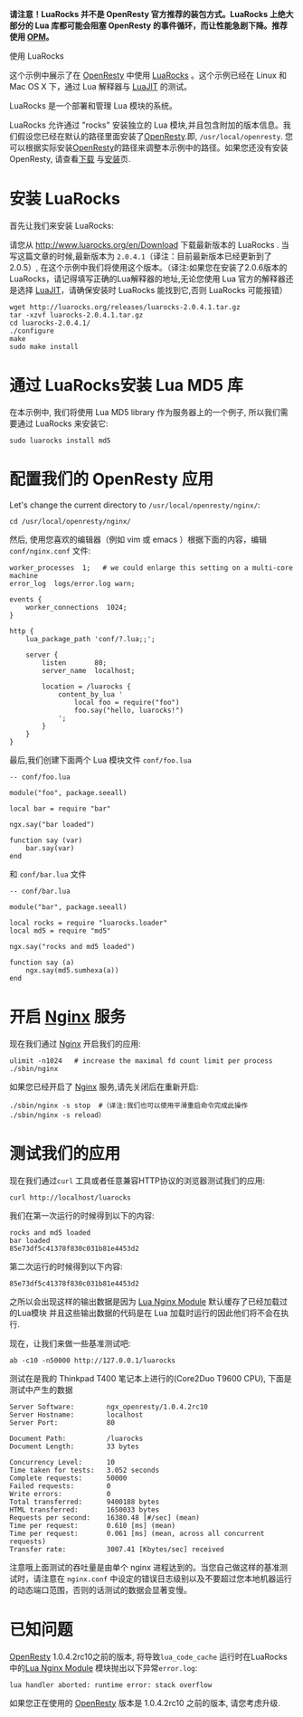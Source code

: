 <!---
    @title         Using LuaRocks
    @creator       Yichun Zhang
    @created       2011-08-07 02:32 GMT
    @modifier      Yichun Zhang
    @modifier_link yichun-zhang
    @modified      2011-11-08 04:31 GMT
    @changes       44
--->

**请注意！LuaRocks 并不是 OpenResty 官方推荐的装包方式。LuaRocks 上绝大部分的 Lua 库都可能会阻塞 OpenResty 的事件循环，而让性能急剧下降。推荐使用 [OPM](https://opm.openresty.org)。**

使用 LuaRocks

这个示例中展示了在 [OpenResty](openresty.html) 中使用 [LuaRocks](http://www.luarocks.org/) 。这个示例已经在
Linux 和 Mac OS X 下，通过 Lua 解释器与 [LuaJIT](luajit.html) 的测试。

LuaRocks 是一个部署和管理 Lua 模块的系统。

 LuaRocks 允许通过 "rocks" 安装独立的 Lua 模块,并且包含附加的版本信息。我们假设您已经在默认的路径里面安装了[OpenResty](openresty.html).即, `/usr/local/openresty`. 您可以根据实际安装[OpenResty](openresty.html)的路径来调整本示例中的路径。如果您还没有安装 OpenResty, 请查看[下载](download.html) 与[安装](installation.html)页.


#  安装 LuaRocks
首先让我们来安装 LuaRocks:

请您从 http://www.luarocks.org/en/Download 下载最新版本的 LuaRocks
. 当写这篇文章的时候,最新版本为 `2.0.4.1`（译注：目前最新版本已经更新到了2.0.5）,
在这个示例中我们将使用这个版本。（译注:如果您在安装了2.0.6版本的
LuaRocks，请记得填写正确的Lua解释器的地址,无论您使用 Lua
官方的解释器还是选择 [LuaJIT](luajit.html)，请确保安装时 LuaRocks
能找到它,否则 LuaRocks 可能报错）

```
wget http://luarocks.org/releases/luarocks-2.0.4.1.tar.gz
tar -xzvf luarocks-2.0.4.1.tar.gz
cd luarocks-2.0.4.1/
./configure
make
sudo make install
```


#  通过 LuaRocks安装 Lua MD5 库
在本示例中, 我们将使用 Lua MD5 library 作为服务器上的一个例子,
所以我们需要通过 LuaRocks 来安装它:

```
sudo luarocks install md5
```


#  配置我们的 OpenResty 应用
Let's change the current directory to `/usr/local/openresty/nginx/`:

```
cd /usr/local/openresty/nginx/
```

然后, 使用您喜欢的编辑器（例如 vim 或 emacs ）根据下面的内容，编辑
`conf/nginx.conf`  文件:

```
worker_processes  1;   # we could enlarge this setting on a multi-core machine
error_log  logs/error.log warn;

events {
    worker_connections  1024;
}

http {
    lua_package_path 'conf/?.lua;;';

    server {
        listen       80;
        server_name  localhost;

        location = /luarocks {
            content_by_lua '
                local foo = require("foo")
                foo.say("hello, luarocks!")
            ';
        }
    }
}
```

最后,我们创建下面两个 Lua 模块文件 `conf/foo.lua`

```
-- conf/foo.lua

module("foo", package.seeall)

local bar = require "bar"

ngx.say("bar loaded")

function say (var)
    bar.say(var)
end
```

和 `conf/bar.lua` 文件

```
-- conf/bar.lua

module("bar", package.seeall)

local rocks = require "luarocks.loader"
local md5 = require "md5"

ngx.say("rocks and md5 loaded")

function say (a)
    ngx.say(md5.sumhexa(a))
end
```


#  开启 [Nginx](nginx.html) 服务
现在我们通过 [Nginx](nginx.html) 开启我们的应用:

```
ulimit -n1024   # increase the maximal fd count limit per process
./sbin/nginx
```

如果您已经开启了 [Nginx](nginx.html) 服务,请先关闭后在重新开启:

```
./sbin/nginx -s stop  #（译注:我们也可以使用平滑重启命令完成此操作 ./sbin/nginx -s reload）
```


#  测试我们的应用
现在我们通过`curl` 工具或者任意兼容HTTP协议的浏览器测试我们的应用:

```
curl http://localhost/luarocks
```

我们在第一次运行的时候得到以下的内容:

```
rocks and md5 loaded
bar loaded
85e73df5c41378f830c031b81e4453d2
```

第二次运行的时候得到以下内容:

```
85e73df5c41378f830c031b81e4453d2
```

之所以会出现这样的输出数据是因为 [Lua Nginx Module](lua-nginx-module.html) 默认缓存了已经加载过的Lua模块
并且这些输出数据的代码是在 Lua 加载时运行的因此他们将不会在执行.

现在，让我们来做一些基准测试吧:

```
ab -c10 -n50000 http://127.0.0.1/luarocks
```

测试在是我的 Thinkpad T400 笔记本上进行的(Core2Duo T9600 CPU),
下面是测试中产生的数据


```
Server Software:        ngx_openresty/1.0.4.2rc10
Server Hostname:        localhost
Server Port:            80

Document Path:          /luarocks
Document Length:        33 bytes

Concurrency Level:      10
Time taken for tests:   3.052 seconds
Complete requests:      50000
Failed requests:        0
Write errors:           0
Total transferred:      9400188 bytes
HTML transferred:       1650033 bytes
Requests per second:    16380.48 [#/sec] (mean)
Time per request:       0.610 [ms] (mean)
Time per request:       0.061 [ms] (mean, across all concurrent requests)
Transfer rate:          3007.41 [Kbytes/sec] received
```

注意哦上面测试的吞吐量是由单个 nginx 进程达到的。当您自己做这样的基准测试时，请注意在
`nginx.conf` 中设定的错误日志级别以及不要超过您本地机器运行的动态端口范围，否则的话测试的数据会显著变慢。


# 已知问题
[OpenResty](openresty.html) 1.0.4.2rc10之前的版本, 将导致`lua_code_cache`  运行时在LuaRocks
中的[Lua Nginx Module](lua-nginx-module.html) 模块抛出以下异常`error.log`:

```
lua handler aborted: runtime error: stack overflow
```

如果您正在使用的 [OpenResty](openresty.html) 版本是 1.0.4.2rc10 之前的版本,
请您考虑升级.
